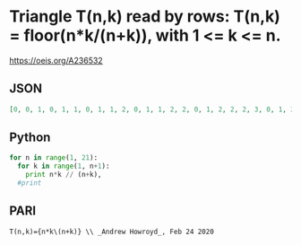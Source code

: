 # Triangle T\(n,k\) read by rows: T\(n,k\) \= floor\(n\*k/\(n\+k\)\), with 1 <\= k <\= n\.
https://oeis.org/A236532
## JSON
```JSON
[0, 0, 1, 0, 1, 1, 0, 1, 1, 2, 0, 1, 1, 2, 2, 0, 1, 2, 2, 2, 3, 0, 1, 2, 2, 2, 3, 3, 0, 1, 2, 2, 3, 3, 3, 4, 0, 1, 2, 2, 3, 3, 3, 4, 4, 0, 1, 2, 2, 3, 3, 4, 4, 4, 5, 0, 1, 2, 2, 3, 3, 4, 4, 4, 5, 5, 0, 1, 2, 3, 3, 4, 4, 4, 5, 5, 5, 6, 0, 1, 2, 3, 3, 4, 4, 4, 5, 5]
```
## Python
```Python
for n in range(1, 21):
  for k in range(1, n+1):
    print n*k // (n+k),
  #print
```
## PARI
```PARI
T(n,k)={n*k\(n+k)} \\ _Andrew Howroyd_, Feb 24 2020
```
